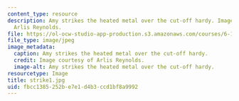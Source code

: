 ```yaml
---
content_type: resource
description: Amy strikes the heated metal over the cut-off hardy. Image courtesy of
  Arlis Reynolds.
file: https://ol-ocw-studio-app-production.s3.amazonaws.com/courses/6-163-strobe-project-laboratory-fall-2005/fbcc1385252be7e1d4b3ccd1bf8a9992_strike1.jpg
file_type: image/jpeg
image_metadata:
  caption: Amy strikes the heated metal over the cut-off hardy.
  credit: Image courtesy of Arlis Reynolds.
  image-alt: Amy strikes the heated metal over the cut-off hardy.
resourcetype: Image
title: strike1.jpg
uid: fbcc1385-252b-e7e1-d4b3-ccd1bf8a9992
---
```

